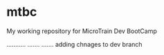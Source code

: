 # mtbc
My working repository for MicroTrain Dev BootCamp

...........
.......
.......
adding chnages to dev branch

